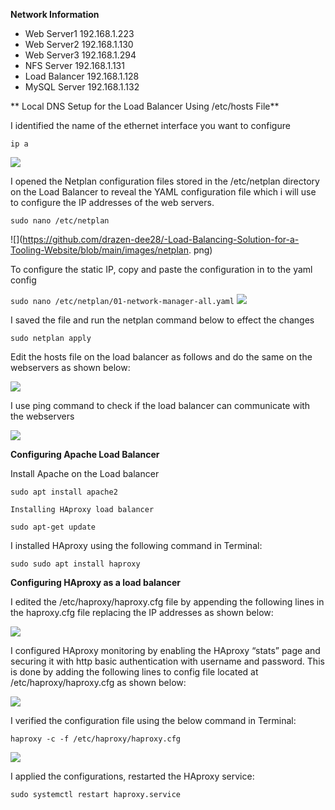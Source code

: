 
**Network Information**

- Web Server1 192.168.1.223
- Web Server2 192.168.1.130
- Web Server3 192.168.1.294
- NFS Server 192.168.1.131
- Load Balancer 192.168.1.128
- MySQL Server 192.168.1.132



** Local DNS Setup for the Load Balancer Using /etc/hosts File**

I identified the name of the ethernet interface you want to configure

```ip a```

![](https://github.com/drazen-dee28/-Load-Balancing-Solution-for-a-Tooling-Website/blob/main/images/enp0s8.png)



I opened the Netplan configuration files  stored in the /etc/netplan directory on the Load Balancer to reveal the YAML configuration file which i will use to configure the IP addresses of the web servers.

```sudo nano /etc/netplan```

![](https://github.com/drazen-dee28/-Load-Balancing-Solution-for-a-Tooling-Website/blob/main/images/netplan.
png)





To configure the static IP, copy and paste the configuration in to the yaml config

```sudo nano /etc/netplan/01-network-manager-all.yaml```
![](https://github.com/drazen-dee28/-Load-Balancing-Solution-for-a-Tooling-Website/blob/main/images/yaml.png)

I saved the file and run the netplan command below to effect the changes

```sudo netplan apply```




Edit the hosts file on the load balancer as follows and do the same on the webservers as shown below:

![](https://github.com/drazen-dee28/-Load-Balancing-Solution-for-a-Tooling-Website/blob/main/images/hosts.png)



I use ping command to check if the load balancer can communicate with the webservers

![](check.png)



**Configuring Apache Load Balancer**

Install Apache on the Load balancer

```sudo apt install apache2```



```Installing HAproxy load balancer```

```sudo apt-get update```


I  installed HAproxy using the following command in Terminal:

```sudo sudo apt install haproxy```



**Configuring HAproxy as a load balancer**

I edited the /etc/haproxy/haproxy.cfg file by appending the following lines in the haproxy.cfg file replacing the IP addresses as shown below:

![](loadbalancer.jpg)




I configured HAproxy monitoring by enabling the HAproxy “stats” page and securing it with http basic authentication with username and password. This is done by adding the following lines to config file located at /etc/haproxy/haproxy.cfg as shown below:



![](stats.jpg)


I verified the configuration file using the below command in Terminal:

```haproxy -c -f /etc/haproxy/haproxy.cfg```

![](verification.jpg)



I applied the configurations, restarted the HAproxy service:

```sudo systemctl restart haproxy.service```